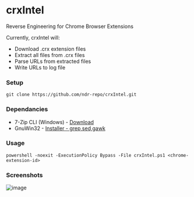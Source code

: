 # crxIntel
Reverse Engineering for Chrome Browser Extensions

Currently, crxIntel will:
  - Download .crx extension files
  - Extract all files from .crx files
  - Parse URLs from extracted files
  - Write URLs to log file

### Setup
```
git clone https://github.com/ndr-repo/crxIntel.git
```

### Dependancies

- 7-Zip CLI (Windows) - [Download](https://github.com/ip7z/7zip/releases/download/24.09/7z2409-x64.exe)
- GnuWin32 - [Installer - grep,sed,gawk](https://github.com/ndr-repo/gnuwin32_Scan-Download/releases/download/v1.0.0/gnuwin32_Scan_Download.exe)

### Usage
```
powershell -noexit -ExecutionPolicy Bypass -File crxIntel.ps1 <chrome-extension-id>
```
### Screenshots
![image](https://github.com/user-attachments/assets/f9c95934-e9a2-4730-bba6-60d73dc156bd)
